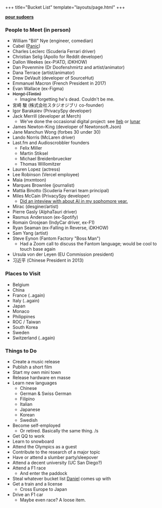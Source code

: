 +++
title="Bucket List"
template="layouts/page.html"
+++

**[pour sudoers](https://github.com/doamatto/doamatto.xyz/edit/main/content/bucket.md)**

### People to Meet (in person)
- William "Bill" Nye (engineer, comedian)
- Cabel ([Panic](https://panic.com))
- Charles Leclerc (Scuderia Ferrari driver)
- Christian Selig (Apollo for Reddit developer)
- Dallon Weekes (ex-P!ATD, iDKHOW)
- Dan Povenmire (Dr Doofenshmirtz and artist/animator)
- Dana Terrace (artist/animator)
- Drew DeVault (developer of SourceHut)
- Emmanuel Macron (French President in 2017)
- Evan Wallace (ex-Figma)
- ~~Hergé (Tintin)~~
  - Imagine forgetting he's dead. Couldn't be me.
- 宮崎 駿 (株式会社スタジオジブリ co-founder)
- Igor Barakaiev (PrivacySpy developer)
- Jack Merrill (developer at Merch)
  - We've done the occasional digital project: see [lleb](https://github.com/lleb-me) or [lunar](https://github.com/designbylunar)
- James Newton-King (developer of Newtonsoft.Json)
- Jane Manchun Wong (forbes 30 under 30)
- Lando Norris (McLaren driver)
- Last.fm and Audioscrobbler founders
  - Felix Miller
  - Martin Stiksel
  - Michael Breidenbruecker
  - Thomas Willomitzer 
- Lauren Lopez (actress)
- Lee Robinson (Vercel employee)
- Maia (mxmtoon)
- Marques Brownlee (journalist)
- Mattia Binotto (Scuderia Ferrari team principal)
- Miles McCain (PrivacySpy developer)
  - [Did an inteview with about AI in my sophomore year.](https://edu.doamatto.xyz/interview-with-miles)
- Mirac (desginer/artist)
- Pierre Gasly (AlphaTauri driver)
- Rasmus Andersson (ex-Spotify)
- Romain Grosjean (IndyCar driver, ex-F1)
- Ryan Seaman (ex-Falling in Reverse, iDKHOW)
- Sam Yang (artist)
- Steve Eynon (Fantom Factory "Boss Man")
  - Had a Zoom call to discuss the Fantom language; would be cool to touch base again
- Ursula von der Leyen (EU Commission president)
- 习近平 (Chinese President in 2013)

### Places to Visit
- Belgium
- China
- France (..again)
- Italy (..again)
- Japan
- Monaco
- Philippines
- ROC / Taiwan
- South Korea
- Sweden
- Switzerland (..again)

### Things to Do
- Create a music release
- Publish a short film
- Start my own mini town
- Release hardware en masse
- Learn new languages
  - Chinese
  - German & Swiss German
  - Filipino
  - Italian
  - Japanese
  - Korean
  - Swedish
- Become self-employed
  - Or retired. Basically the same thing. /s
- Get QQ to work
- Learn to snowboard
- Attend the Olympics as a guest
- Contribute to the research of a major topic
- Have or attend a slumber party/sleepover
- Attend a decent university (UC San Diego?)
- Attend a F1 race
  - And enter the paddock
- Steal whatever bucket list [Daniel](https://daan.ws) comes up with
- Get a train and a license
  - Cross Europe to Japan
- Drive an F1 car
  - Maybe even race? A loose item.
